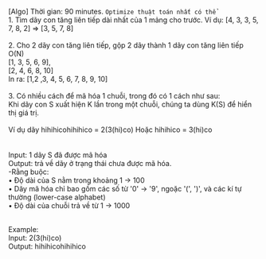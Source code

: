 [Algo]
Thời gian: 90 minutes.
`Optimize thuật toán nhất có thể`
<br/>1. Tìm dãy con tăng liên tiếp dài nhất của 1 mảng cho trước. Ví dụ: [4, 3, 3, 5, 7, 8, 2] => [3, 5, 7, 8]
<br/>
<br/>2. Cho 2 dãy con tăng liên tiếp, gộp 2 dãy thành 1 dãy con tăng liên tiếp O(N)<br/>
[1, 3, 5, 6, 9],<br/>
[2, 4, 6, 8, 10]
<br/>
In ra: [1,2 ,3, 4, 5, 6, 7, 8, 9, 10]
<br/>
<br>
3. Có nhiều cách để mã hóa 1 chuỗi, trong đó có 1 cách như sau:
<br>Khi dãy con S xuất hiện K lần trong một chuỗi, chúng ta dùng K(S) để hiển thị giá trị.
<br>
<br>Ví dụ dãy hihihicohihihico = 2(3(hi)co)
Hoặc hihihico = 3(hi)co
<br></br>
<br>Input: 1 dãy S đã được mã hóa
<br>Output: trả về dãy ở trạng thái chưa được mã hóa.
<br>-Rằng buộc:
<br>• Độ dài của S nằm trong khoảng 1 -> 100
<br>• Dãy mã hóa chỉ bao gồm các số từ '0' -> '9', ngoặc '(', ')', và các kí tự thường (lower-case alphabet)
<br>• Độ dài của chuỗi trả về từ 1 -> 1000

 <br>Example:
 <br>Input: 2(3(hi)co)
 <br>Output: hihihicohihihico
 
